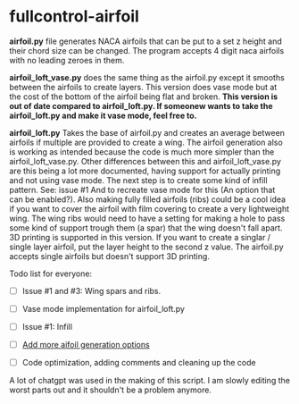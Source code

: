 # fullcontrol-airfoil

**airfoil.py** file generates NACA airfoils that can be put to a set z height and their chord size can be changed. The program accepts 4 digit naca airfoils with no leading zeroes in them.

**airfoil_loft_vase.py** does the same thing as the airfoil.py except it smooths between the airfoils to create layers. This version does vase mode but at the cost of the bottom of the airfoil being flat and broken. **This version is out of date compared to airfoil_loft.py. If someonew wants to take the airfoil_loft.py and make it vase mode, feel free to.**

**airfoil_loft.py** Takes the base of airfoil.py and creates an average between airfoils if multiple are provided to create a wing. The airfoil generation also is working as intended because the code is much more simpler than the airfoil_loft_vase.py. Other differences between this and airfoil_loft_vase.py are this being a lot more documented, having support for actually printing and not using vase mode. The next step is to create some kind of infill pattern. See: issue #1 And to recreate vase mode for this (An option that can be enabled?). Also making fully filled airfoils (ribs) could be a cool idea if you want to cover the airfoil with film covering to create a very lightweight wing. The wing ribs would need to have a setting for making a hole to pass some kind of support trough them (a spar) that the wing doesn't fall apart. 3D printing is supported in this version. If you want to create a singlar / single layer airfoil, put the layer height to the second z value. The airfoil.py accepts single airfoils but doesn't support 3D printing.

Todo list for everyone:
- [ ] Issue #1 and #3: Wing spars and ribs.
- [ ] Vase mode implementation for airfoil_loft.py
- [ ] Issue #1: Infill
- [ ] [Add more aifoil generation options](https://en.m.wikipedia.org/wiki/NACA_airfoil)
- [ ] Code optimization, adding comments and cleaning up the code




A lot of chatgpt was used in the making of this script. I am slowly editing the worst parts out and it shouldn't be a problem anymore.

